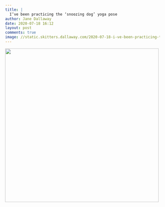 ```yaml
---
title: |
  I’ve been practicing the ‘snoozing dog’ yoga pose
author: Jane Dallaway
date: 2020-07-18 16:12
layout: post
comments: true
image: //static.skitters.dallaway.com/2020-07-18-i-ve-been-practicing-the--snoozing-dog--yoga-pose-thumb-1-IMG-0027.JPG
---
```


<div>
        <a href="//static.skitters.dallaway.com/2020-07-18-i-ve-been-practicing-the--snoozing-dog--yoga-pose-fullsize-1-IMG-0027.JPG">
          <img src="//static.skitters.dallaway.com/2020-07-18-i-ve-been-practicing-the--snoozing-dog--yoga-pose-thumb-1-IMG-0027.JPG" width="500" height="500"/>
        </a>
      </div>


  
      